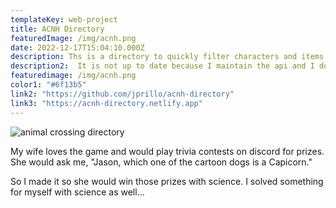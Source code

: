 ```yaml
---
templateKey: web-project
title: ACNH Directory
featuredImage: /img/acnh.png
date: 2022-12-17T15:04:10.000Z
description: Ths is a directory to quickly filter characters and items in Animal Crossing New Horizon.
description2:  It is not up to date because I maintain the api and I do not. 
featuredimage: /img/acnh.png
color1: "#6f13b5"
link2: "https://github.com/jprillo/acnh-directory"
link3: "https://acnh-directory.netlify.app"
---
```


![animal crossing directory](/img/achn.png)

My wife loves the game and would play trivia contests on discord for prizes. She would ask me, "Jason, which one of the cartoon dogs is a Capicorn." 

So I made it so she would win those prizes with science. I solved something for myself with science as well...